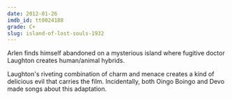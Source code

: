 ```yaml
---
date: 2012-01-26
imdb_id: tt0024188
grade: C+
slug: island-of-lost-souls-1932
---
```


Arlen finds himself abandoned on a mysterious island where fugitive doctor Laughton creates human/animal hybrids.

Laughton's riveting combination of charm and menace creates a kind of delicious evil that carries the film. Incidentally, both Oingo Boingo and Devo made songs about this adaptation.
